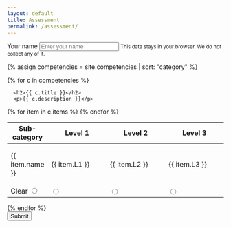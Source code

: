 ```yaml
---
layout: default
title: Assessment
permalink: /assessment/
---
```

<form id="assessment">
  <div class="form-group">
    <label for="name">Your name</label>
    <input type="text" class="form-control" id="name" aria-describedby="emailHelp" placeholder="Enter your name">
    <small id="emailHelp" class="form-text text-muted">This data stays in your browser. We do not collect any of it.</small>
  </div>
  
  <div class="form-group">

{% assign competencies = site.competencies | sort: "category" %}

<script>var competencyGroups = [];</script>

{% for c in competencies %}

 
      <h2>{{ c.title }}</h2>
      <p>{{ c.description }}</p>
<table id="competencies" width="100%" class="table table-bordered table-striped">
  <thead class="thead-dark">
    <th class="all">Sub-category</th>
    <th class="min-tablet-l" width="30%">Level 1</th>
    <th class="min-tablet-l" width="30%">Level 2</th>
    <th class="min-tablet-l" width="30%">Level 3</th>
  </thead>
  <tbody>
    {% for item in c.items %}
<script>competencyGroups.push(["{{ c.ID }}_{{ item.ID }}",""]);</script>
  <tr>
    <td class="align-top">
        <p>{{ item.name }}</p>
    </td>
    <td class="align-top">
        <p>{{ item.L1 }}</p>
    </td>
    <td class="align-top">
        <p>{{ item.L2 }}</p>
    </td>
    <td class="align-top">
        <p>{{ item.L3 }}</p>
    </td>
  </tr>
  <tr>
    <td class="align-top text-center">
        <label for="{{ item.ID }}">Clear</label>
        <input type="radio" id="{{ c.ID }}_{{ item.ID }}" name="{{ c.ID }}_{{ item.ID }}" value="0">
    </td>
    <td class="align-top text-center">
        <input type="radio" id="{{ c.ID }}_{{ item.ID }}" name="{{ c.ID }}_{{ item.ID }}" value="1">
    </td>
    <td class="align-top text-center">
        <input type="radio" id="{{ c.ID }}_{{ item.ID }}" name="{{ c.ID }}_{{ item.ID }}" value="2">
    </td>
    <td class="align-top text-center">
        <input type="radio" id="{{ c.ID }}_{{ item.ID }}" name="{{ c.ID }}_{{ item.ID }}" value="3">
    </td>
  </tr>
  {% endfor %}
  </tbody>
</table>
{% endfor %}


  </div>
  <button type="submit" class="btn btn-primary">Submit</button>
</form>